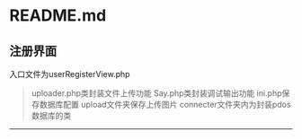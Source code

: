 ﻿# README.md


## 注册界面

入口文件为userRegisterView.php
>uploader.php类封装文件上传功能
Say.php类封装调试输出功能
ini.php保存数据库配置
upload文件夹保存上传图片
connecter文件夹内为封装pdos数据库的类

---


 





